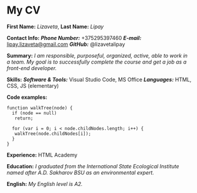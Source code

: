 # My CV
__First Name:__ *Lizaveta*, __Last Name:__ *Lipay*

__Contact Info:__
  ***Phone Number:*** +375295397460
  ***E-mail:*** lipay.lizaveta@gmail.com 
  ***GitHub:*** @lizavetalipay

__Summary:__
  *I am responsible, purposeful, organized, active, able to work in a team. My goal is to successfully complete the course and get a job as a front-end developer.*

__Skills:__
  ***Software & Tools:*** Visual Studio Code, MS Office
  ***Languages:*** HTML, CSS, JS (elementary)

__Code examples:__

    function walkTree(node) {
      if (node == null) 
       return;

      for (var i = 0; i < node.childNodes.length; i++) {
       walkTree(node.childNodes[i]);
      }
    }

__Experience:__
  HTML Academy

__Education:__
  *I graduated from the International State Ecological Institute named after A.D. Sakharov BSU as an environmental expert.*

__English:__
  *My English level is A2.*

